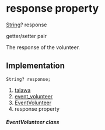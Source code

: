 
<div>

# response property

</div>


[String](https://api.flutter.dev/flutter/dart-core/String-class.html)?
response


getter/setter pair




The response of the volunteer.



## Implementation

``` language-dart
String? response;
```







1.  [talawa](../../index.html)
2.  [event_volunteer](../../models_events_event_volunteer/)
3.  [EventVolunteer](../../models_events_event_volunteer/EventVolunteer-class.html)
4.  response property

##### EventVolunteer class








